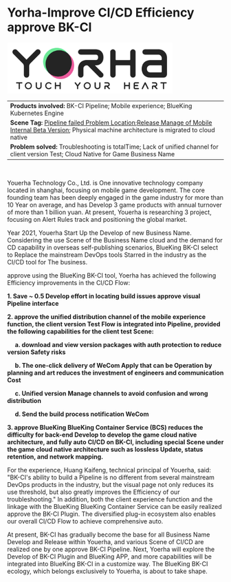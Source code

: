  # Yorha-Improve CI/CD Efficiency approve BK-CI 

 ![](../../../assets/image-yorha-logo.png) 

 || 
 |:-| 
 |**Products involved:** BK-CI Pipeline; Mobile experience; BlueKing Kubernetes Engine| 
 |**Scene Tag:** [Pipeline failed Problem Location](../../tutorials/scene/pipeline-failure-location.md);[Release Manage of Mobile Internal Beta Version](../../tutorials/scene/version-release-management.md); Physical machine architecture is migrated to cloud native| 
 |**Problem solved:** Troubleshooting is totalTime; Lack of unified channel for client version Test; Cloud Native for Game Business Name| 
 <br /> 


 Youerha Technology Co., Ltd. is One innovative technology company located in shanghai, focusing on mobile game development.  The core founding team has been deeply engaged in the game industry for more than 10 Year on average, and has Develop 3 game products with annual turnover of more than 1 billion yuan.  At present, Youerha is researching 3 project, focusing on Alert Rules track and positioning the global market. <br />  

 Year 2021, Youerha Start Up the Develop of new Business Name.  Considering the use Scene of the Business Name cloud and the demand for CD capability in overseas self-publishing scenarios, BlueKing BK-CI select to Replace the mainstream DevOps tools Starred in the industry as the CI/CD tool for The business.  <br /> 


 approve using the BlueKing BK-CI tool, Yoerha has achieved the following Efficiency improvements in the CI/CD Flow: 

 **1. Save ~ 0.5 Develop effort in locating build issues approve visual Pipeline interface** 

 **2. approve the unified distribution channel of the mobile experience function, the client version Test Flow is integrated into Pipeline, provided the following capabilities for the client test Scene:** 

 &emsp; **a. download and view version packages with auth protection to reduce version Safety risks** 
    
 &emsp; **b. The one-click delivery of WeCom Apply that can be Operation by planning and art reduces the investment of engineers and communication Cost** 
    
 &emsp; **c. Unified version Manage channels to avoid confusion and wrong distribution** 
    
 &emsp; **d. Send the build process notification WeCom**<br /> 

 **3. approve BlueKing BlueKing Container Service (BCS) reduces the difficulty for back-end Develop to develop the game cloud native architecture, and fully auto CI/CD on BK-CI, including special Scene under the game cloud native architecture such as lossless Update, status retention, and network mapping.**  <br /> 
            


 For the experience, Huang Kaifeng, technical principal of Youerha, said: "BK-CI's ability to build a Pipeline is no different from several mainstream DevOps products in the industry, but the visual page not only reduces its use threshold, but also greatly improves the Efficiency of our troubleshooting."  In addition, both the client experience function and the linkage with the BlueKing BlueKing Container Service can be easily realized approve the BK-CI Plugin. The diversified plug-in ecosystem also enables our overall CI/CD Flow to achieve comprehensive auto. <br/> 

 At present, BK-CI has gradually become the base for all Business Name Develop and Release within Youerha, and various Scene of CI/CD are realized one by one approve BK-CI Pipeline.  Next, Yoerha will explore the Develop of BK-CI Plugin and BlueKing APP, and more capabilities will be integrated into BlueKing BK-CI in a customize way.  The BlueKing BK-CI ecology, which belongs exclusively to Youerha, is about to take shape. 